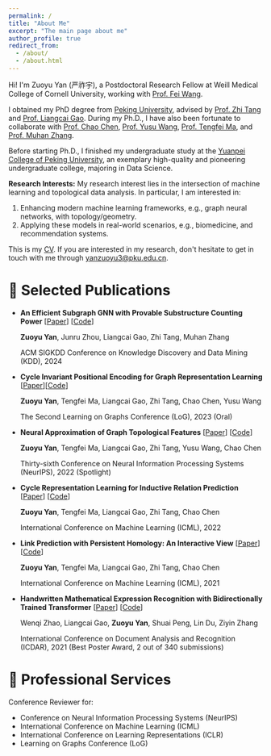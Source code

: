 ```yaml
---
permalink: /
title: "About Me"
excerpt: "The main page about me"
author_profile: true
redirect_from: 
  - /about/
  - /about.html
---
```


Hi! I'm Zuoyu Yan (严祚宇), a Postdoctoral Research Fellow at Weill Medical College of Cornell University, working with [Prof. Fei Wang](https://weill.cornell.edu/faculty-highlight/fei-wang-phd).

I obtained my PhD degree from [Peking University](https://sai.pku.edu.cn/), advised by [Prof. Zhi Tang](https://www.wict.pku.edu.cn/cpdp/kydw/ggcy/1297369.htm) and [Prof. Liangcai Gao](https://www.icst.pku.edu.cn/szwdclyjs/kydw/ggcy/1288880.htm). During my Ph.D., I have also been fortunate to collaborate with [Prof. Chao Chen](https://chaochen.github.io/), [Prof. Yusu Wang](http://yusu.belkin-wang.org/), [Prof. Tengfei Ma](https://sites.google.com/site/matf0123/home), and [Prof. Muhan Zhang](https://muhanzhang.github.io/).

Before starting Ph.D., I finished my undergraduate study at the [Yuanpei College of Peking University](https://yuanpei.pku.edu.cn/en/aboutyuanpei/collegeprofile/index.htm), an exemplary high-quality and pioneering undergraduate college, majoring in Data Science.


**Research Interests:** My research interest lies in the intersection of machine learning and topological data analysis. In particular, I am interested in: 
1. Enhancing modern machine learning frameworks, e.g., graph neural networks, with topology/geometry.
2. Applying these models in real-world scenarios, e.g., biomedicine, and recommendation systems.

This is my [CV](/files/CV.pdf). If you are interested in my research, don't hesitate to get in touch with me through <yanzuoyu3@pku.edu.cn>.


📝 Selected Publications
======

* **An Efficient Subgraph GNN with Provable Substructure Counting Power** [[Paper](https://arxiv.org/pdf/2303.10576.pdf)] [[Code](https://github.com/pkuyzy/ESC-GNN)]

  **Zuoyu Yan**, Junru Zhou, Liangcai Gao, Zhi Tang, Muhan Zhang

  ACM SIGKDD Conference on Knowledge Discovery and Data Mining (KDD), 2024
  
* **Cycle Invariant Positional Encoding for Graph Representation Learning** [[Paper](https://arxiv.org/pdf/2311.14333.pdf)][[Code](https://github.com/pkuyzy/CycleNet)]

  **Zuoyu Yan**, Tengfei Ma, Liangcai Gao, Zhi Tang, Chao Chen, Yusu Wang

  The Second Learning on Graphs Conference (LoG), 2023 (Oral) 

* **Neural Approximation of Graph Topological Features** [[Paper](https://arxiv.org/pdf/2201.12032.pdf)] [[Code](https://github.com/pkuyzy/TLC-GNN)]

  **Zuoyu Yan**, Tengfei Ma, Liangcai Gao, Zhi Tang, Yusu Wang, Chao Chen

  Thirty-sixth Conference on Neural Information Processing Systems (NeurIPS), 2022 (Spotlight) 

* **Cycle Representation Learning for Inductive Relation Prediction** [[Paper](https://arxiv.org/pdf/2110.02510.pdf)] [[Code](https://github.com/pkuyzy/CBGNN)]

  **Zuoyu Yan**, Tengfei Ma, Liangcai Gao, Zhi Tang, Chao Chen

  International Conference on Machine Learning (ICML), 2022

* **Link Prediction with Persistent Homology: An Interactive View** [[Paper](https://arxiv.org/pdf/2102.10255.pdf)] [[Code](https://github.com/pkuyzy/TLC-GNN)]

  **Zuoyu Yan**, Tengfei Ma, Liangcai Gao, Zhi Tang, Chao Chen

  International Conference on Machine Learning (ICML), 2021

* **Handwritten Mathematical Expression Recognition with Bidirectionally Trained Transformer** [[Paper](https://arxiv.org/pdf/2105.02412.pdf)] [[Code](https://github.com/Green-Wood/BTTR)]

  Wenqi Zhao, Liangcai Gao, **Zuoyu Yan**, Shuai Peng, Lin Du, Ziyin Zhang

  International Conference on Document Analysis and Recognition (ICDAR), 2021 (Best Poster Award, 2 out of 340 submissions)

🏫 Professional Services
======
Conference Reviewer for:
* Conference on Neural Information Processing Systems (NeurIPS)
* International Conference on Machine Learning (ICML) 
* International Conference on Learning Representations (ICLR) 
* Learning on Graphs Conference (LoG)
